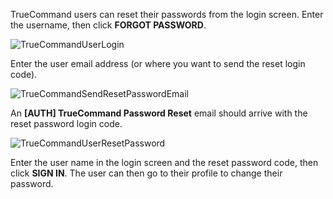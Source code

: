 &NewLine;

TrueCommand users can reset their passwords from the login screen.
Enter the username, then click **FORGOT PASSWORD**. 

![TrueCommandUserLogin](/images/TrueCommand/Login.png "TrueCommand User Login")

Enter the user email address (or where you want to send the reset login code). 

![TrueCommandSendResetPasswordEmail](/images/TrueCommand/SendResetPasswordEmail.png "TrueCommand Send Reset Password Email")

An **[AUTH] TrueCommand Password Reset** email should arrive with the reset password login code. 

![TrueCommandUserResetPassword](/images/TrueCommand/Users/ChangeUserPW.png "TrueCommand User Reset Password")

Enter the user name in the login screen and the reset password code, then click **SIGN IN**. The user can then go to their profile to change their password.
